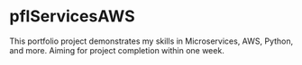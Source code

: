 # pflServicesAWS
This portfolio project demonstrates my skills in Microservices, AWS, Python, and more.
Aiming for project completion within one week.